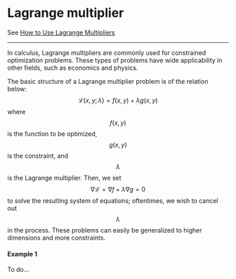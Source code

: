 # Lagrange multiplier

See [How to Use Lagrange Multipliers](https://www.wikihow.com/Use-Lagrange-Multipliers)

---

In calculus, Lagrange multipliers are commonly used for constrained  optimization problems. These types of problems have wide applicability  in other fields, such as economics and physics.  

The basic structure of a Lagrange multiplier problem is of the relation below: 
$$
\mathcal L(x,y;\lambda) = f(x,y) + \lambda g(x,y)
$$
where $$f(x,y)$$ is the function to be optimized, $$g(x,y)$$ is the constraint, and $$\lambda$$ is the Lagrange multiplier. Then, we set $$\nabla \mathcal L = \nabla f + \lambda \nabla g = 0$$ to solve the resulting system of equations; oftentimes, we wish to cancel out $$\lambda$$ in the process. These problems can easily be generalized to higher dimensions and more constraints. 



#### Example 1

To do...